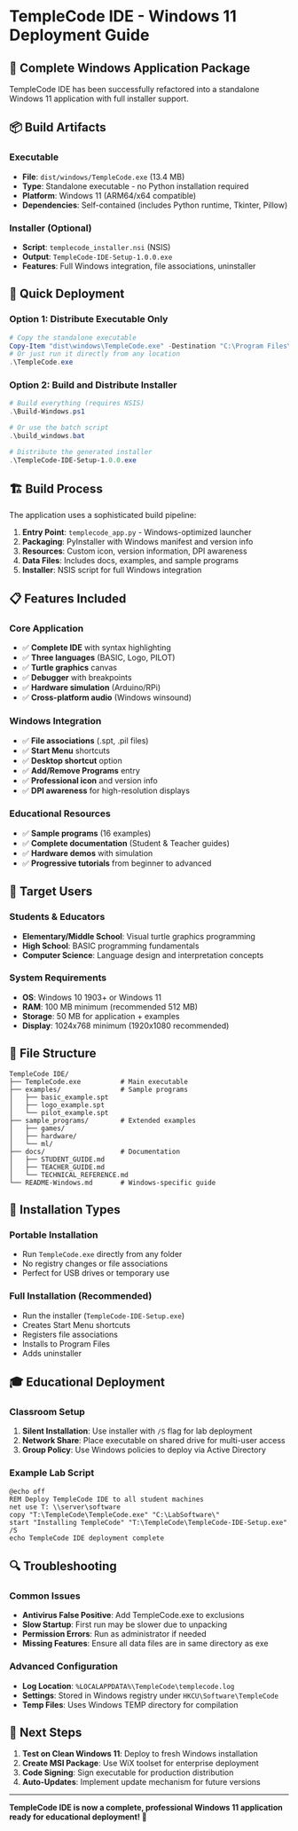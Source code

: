 # TempleCode IDE - Windows 11 Deployment Guide

## 🎉 Complete Windows Application Package

TempleCode IDE has been successfully refactored into a standalone Windows 11 application with full installer support.

## 📦 Build Artifacts

### Executable
- **File**: `dist/windows/TempleCode.exe` (13.4 MB)
- **Type**: Standalone executable - no Python installation required
- **Platform**: Windows 11 (ARM64/x64 compatible)
- **Dependencies**: Self-contained (includes Python runtime, Tkinter, Pillow)

### Installer (Optional)
- **Script**: `templecode_installer.nsi` (NSIS)
- **Output**: `TempleCode-IDE-Setup-1.0.0.exe`
- **Features**: Full Windows integration, file associations, uninstaller

## 🚀 Quick Deployment

### Option 1: Distribute Executable Only
```powershell
# Copy the standalone executable
Copy-Item "dist\windows\TempleCode.exe" -Destination "C:\Program Files\TempleCode\"
# Or just run it directly from any location
.\TempleCode.exe
```

### Option 2: Build and Distribute Installer
```powershell
# Build everything (requires NSIS)
.\Build-Windows.ps1

# Or use the batch script
.\build_windows.bat

# Distribute the generated installer
.\TempleCode-IDE-Setup-1.0.0.exe
```

## 🏗️ Build Process

The application uses a sophisticated build pipeline:

1. **Entry Point**: `templecode_app.py` - Windows-optimized launcher
2. **Packaging**: PyInstaller with Windows manifest and version info
3. **Resources**: Custom icon, version information, DPI awareness
4. **Data Files**: Includes docs, examples, and sample programs
5. **Installer**: NSIS script for full Windows integration

## 📋 Features Included

### Core Application
- ✅ **Complete IDE** with syntax highlighting
- ✅ **Three languages** (BASIC, Logo, PILOT)
- ✅ **Turtle graphics** canvas
- ✅ **Debugger** with breakpoints
- ✅ **Hardware simulation** (Arduino/RPi)
- ✅ **Cross-platform audio** (Windows winsound)

### Windows Integration
- ✅ **File associations** (.spt, .pil files)
- ✅ **Start Menu** shortcuts
- ✅ **Desktop shortcut** option
- ✅ **Add/Remove Programs** entry
- ✅ **Professional icon** and version info
- ✅ **DPI awareness** for high-resolution displays

### Educational Resources
- ✅ **Sample programs** (16 examples)
- ✅ **Complete documentation** (Student & Teacher guides)
- ✅ **Hardware demos** with simulation
- ✅ **Progressive tutorials** from beginner to advanced

## 🎯 Target Users

### Students & Educators
- **Elementary/Middle School**: Visual turtle graphics programming
- **High School**: BASIC programming fundamentals
- **Computer Science**: Language design and interpretation concepts

### System Requirements
- **OS**: Windows 10 1903+ or Windows 11
- **RAM**: 100 MB minimum (recommended 512 MB)
- **Storage**: 50 MB for application + examples
- **Display**: 1024x768 minimum (1920x1080 recommended)

## 📁 File Structure

```
TempleCode IDE/
├── TempleCode.exe          # Main executable
├── examples/               # Sample programs
│   ├── basic_example.spt
│   ├── logo_example.spt
│   └── pilot_example.spt
├── sample_programs/        # Extended examples
│   ├── games/
│   ├── hardware/
│   └── ml/
├── docs/                   # Documentation
│   ├── STUDENT_GUIDE.md
│   ├── TEACHER_GUIDE.md
│   └── TECHNICAL_REFERENCE.md
└── README-Windows.md       # Windows-specific guide
```

## 🔧 Installation Types

### Portable Installation
- Run `TempleCode.exe` directly from any folder
- No registry changes or file associations
- Perfect for USB drives or temporary use

### Full Installation (Recommended)
- Run the installer (`TempleCode-IDE-Setup.exe`)
- Creates Start Menu shortcuts
- Registers file associations
- Installs to Program Files
- Adds uninstaller

## 🎓 Educational Deployment

### Classroom Setup
1. **Silent Installation**: Use installer with `/S` flag for lab deployment
2. **Network Share**: Place executable on shared drive for multi-user access
3. **Group Policy**: Use Windows policies to deploy via Active Directory

### Example Lab Script
```batch
@echo off
REM Deploy TempleCode IDE to all student machines
net use T: \\server\software
copy "T:\TempleCode\TempleCode.exe" "C:\LabSoftware\"
start "Installing TempleCode" "T:\TempleCode\TempleCode-IDE-Setup.exe" /S
echo TempleCode IDE deployment complete
```

## 🔍 Troubleshooting

### Common Issues
- **Antivirus False Positive**: Add TempleCode.exe to exclusions
- **Slow Startup**: First run may be slower due to unpacking
- **Permission Errors**: Run as administrator if needed
- **Missing Features**: Ensure all data files are in same directory as exe

### Advanced Configuration
- **Log Location**: `%LOCALAPPDATA%\TempleCode\templecode.log`
- **Settings**: Stored in Windows registry under `HKCU\Software\TempleCode`
- **Temp Files**: Uses Windows TEMP directory for compilation

## 🎯 Next Steps

1. **Test on Clean Windows 11**: Deploy to fresh Windows installation
2. **Create MSI Package**: Use WiX toolset for enterprise deployment
3. **Code Signing**: Sign executable for production distribution
4. **Auto-Updates**: Implement update mechanism for future versions

---

**TempleCode IDE is now a complete, professional Windows 11 application ready for educational deployment! 🎉**